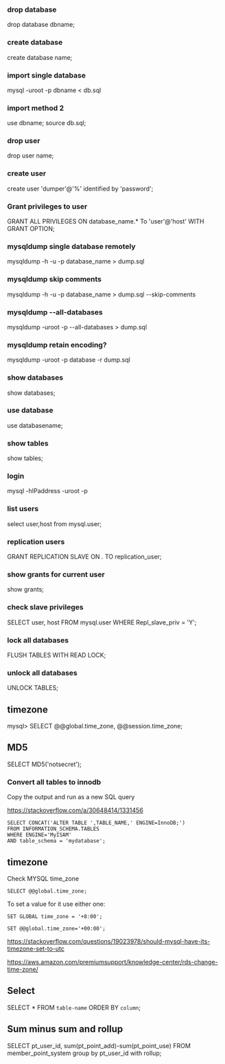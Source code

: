 ### drop database
drop database dbname;

### create database
create database name;

### import single database
mysql -uroot -p dbname < db.sql

### import method 2
use dbname;
source db.sql;

### drop user
drop user name;

### create user
create user 'dumper'@'%' identified by 'password';

### Grant privileges to user
GRANT ALL PRIVILEGES ON database_name.* To 'user'@'host' WITH GRANT OPTION;

### mysqldump single database remotely
mysqldump -h -u -p database_name > dump.sql 

### mysqldump skip comments
mysqldump -h -u -p database_name > dump.sql --skip-comments

### mysqldump --all-databases
mysqldump -uroot -p --all-databases > dump.sql

### mysqldump retain encoding?
mysqldump -uroot -p database -r dump.sql

### show databases
show databases;

### use database
use databasename;

### show tables
show tables;

### login
mysql -hIPaddress -uroot -p

### list users
select user,host from mysql.user;

### replication users
GRANT REPLICATION SLAVE ON *.* TO replication_user;

### show grants for current user
show grants;

### check slave privileges
SELECT user, host FROM mysql.user WHERE Repl_slave_priv = 'Y';

### lock all databases
FLUSH TABLES WITH READ LOCK;

### unlock all databases
UNLOCK TABLES;

## timezone 
mysql> SELECT @@global.time_zone, @@session.time_zone;

## MD5
SELECT MD5('notsecret'); 

### Convert all tables to innodb
Copy the output and run as a new SQL query

https://stackoverflow.com/a/30648414/1331456

```
SELECT CONCAT('ALTER TABLE ',TABLE_NAME,' ENGINE=InnoDB;') 
FROM INFORMATION_SCHEMA.TABLES
WHERE ENGINE='MyISAM'
AND table_schema = 'mydatabase';
```
## timezone
Check MYSQL time_zone

`SELECT @@global.time_zone;`

To set a value for it use either one:

`SET GLOBAL time_zone = '+8:00';`

`SET @@global.time_zone='+00:00';`

https://stackoverflow.com/questions/19023978/should-mysql-have-its-timezone-set-to-utc

https://aws.amazon.com/premiumsupport/knowledge-center/rds-change-time-zone/

## Select
SELECT * FROM `table-name` ORDER BY `column`;

## Sum minus sum and rollup
SELECT pt_user_id, sum(pt_point_add)-sum(pt_point_use)
FROM member_point_system
group by pt_user_id with rollup;

